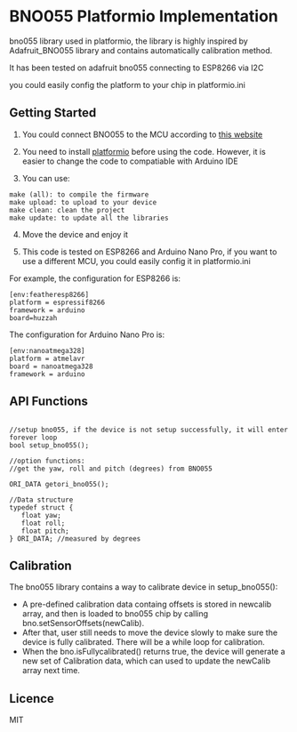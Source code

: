 # BNO055 Platformio Implementation

bno055 library used in platformio, the library is highly inspired by Adafruit_BNO055 library and contains automatically calibration method.

It has been tested on adafruit bno055 connecting to ESP8266 via I2C

you could easily config the platform to your chip in platformio.ini

## Getting Started

1. You could connect BNO055 to the MCU according to [this website](https://learn.adafruit.com/adafruit-bno055-absolute-orientation-sensor/overview)

2. You need to install [platformio](https://platformio.org/) before using the code. However, it is easier to change the code to compatiable with Arduino IDE

3. You can use:
```
make (all): to compile the firmware
make upload: to upload to your device
make clean: clean the project
make update: to update all the libraries
```
4. Move the device and enjoy it

5. This code is tested on ESP8266 and Arduino Nano Pro, if you want to use a different MCU, you could easily config it in platformio.ini

For example, the configuration for ESP8266 is:
```
[env:featheresp8266]
platform = espressif8266
framework = arduino
board=huzzah
```

The configuration for Arduino Nano Pro is:
```
[env:nanoatmega328]
platform = atmelavr
board = nanoatmega328
framework = arduino
```

## API Functions
```

//setup bno055, if the device is not setup successfully, it will enter forever loop
bool setup_bno055();

//option functions:
//get the yaw, roll and pitch (degrees) from BNO055

ORI_DATA getori_bno055();

//Data structure
typedef struct {
   float yaw; 
   float roll; 
   float pitch; 
} ORI_DATA; //measured by degrees
```

## Calibration

The bno055 library contains a way to calibrate device in setup_bno055(): 
* A pre-defined calibration data containg offsets is stored in newcalib array, and then is loaded to bno055 chip by calling bno.setSensorOffsets(newCalib). 
* After that, user still needs to move the device slowly to make sure the device is fully calibrated. There will be a while loop for calibration. 
* When the bno.isFullycalibrated() returns true, the device will generate a new set of Calibration data, which can used to update the newCalib array next time.

## Licence

MIT
